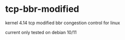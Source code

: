 # tcp-bbr-modified
kernel 4.14 tcp modified bbr congestion control for linux

current only tested on debian 10/11
